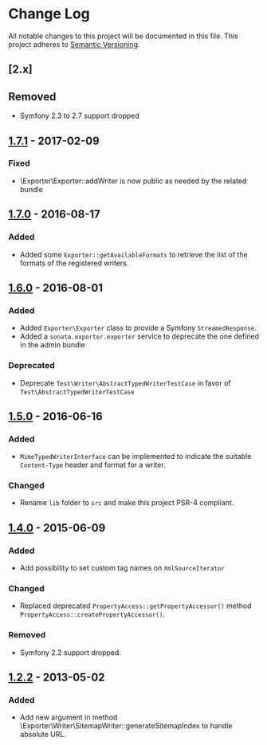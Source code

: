# Change Log
All notable changes to this project will be documented in this file.
This project adheres to [Semantic Versioning](http://semver.org/).

## [2.x]
## Removed
- Symfony 2.3 to 2.7 support dropped

## [1.7.1](https://github.com/sonata-project/exporter/compare/1.7.0...1.7.1) - 2017-02-09
### Fixed
- \Exporter\Exporter::addWriter is now public as needed by the related bundle

## [1.7.0](https://github.com/sonata-project/exporter/compare/1.6.0...1.7.0) - 2016-08-17
### Added
- Added some `Exporter::getAvailableFormats` to retrieve the list of the formats of the registered writers.

## [1.6.0](https://github.com/sonata-project/exporter/compare/1.5.0...1.6.0) - 2016-08-01
### Added
- Added `Exporter\Exporter` class to provide a Symfony `StreamedResponse`.
- Added a `sonata.exporter.exporter` service to deprecate the one defined in the admin bundle

### Deprecated
- Deprecate `Test\Writer\AbstractTypedWriterTestCase` in favor of `Test\AbstractTypedWriterTestCase`

## [1.5.0](https://github.com/sonata-project/exporter/compare/1.4.1...1.5.0) - 2016-06-16
### Added
- `MimeTypedWriterInterface` can be implemented to indicate the suitable `Content-Type` header and format for a writer.

### Changed
- Rename `lib` folder to `src` and make this project PSR-4 compliant.

## [1.4.0](https://github.com/sonata-project/exporter/compare/1.3.4...1.4.0) - 2015-06-09
### Added
- Add possibility to set custom tag names on `XmlSourceIterator`

### Changed
- Replaced deprecated `PropertyAccess::getPropertyAccessor()` method `PropertyAccess::createPropertyAccessor()`.

### Removed
- Symfony 2.2 support dropped.

## [1.2.2](https://github.com/sonata-project/exporter/compare/1.2.1...1.2.2) - 2013-05-02
### Added
- Add new argument in method \Exporter\Writer\SitemapWriter::generateSitemapIndex to handle absolute URL.

